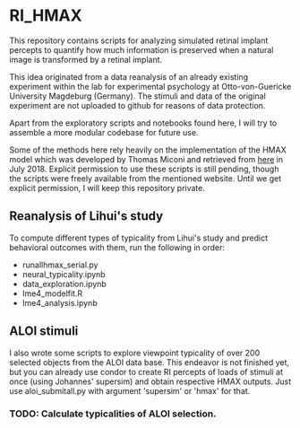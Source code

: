 # RI_HMAX

This repository contains scripts for analyzing simulated retinal implant percepts to quantify how much information is preserved when a natural image is transformed by a retinal implant. 

This idea originated from a data reanalysis of an already existing experiment within the lab for experimental psychology at Otto-von-Guericke University Magdeburg (Germany). The stimuli and data of the original experiment are not uploaded to github for reasons of data protection.

Apart from the exploratory scripts and notebooks found here, I will try to assemble a more modular codebase for future use.

Some of the methods here rely heavily on the implementation of the HMAX model which was developed by Thomas Miconi and retrieved from <a href="https://scholar.harvard.edu/tmiconi/pages/code">here</a> in July 2018. Explicit permission to use these scripts is still pending, though the scripts were freely available from the mentioned website. Until we get explicit permission, I will keep this repository private.

## Reanalysis of Lihui's study

To compute different types of typicality from Lihui's study and predict behavioral outcomes with them, run the following in order:
- runallhmax_serial.py
- neural_typicality.ipynb
- data_exploration.ipynb
- lme4_modelfit.R
- lme4_analysis.ipynb

## ALOI stimuli

I also wrote some scripts to explore viewpoint typicality of over 200 selected objects from the ALOI data base. This endeavor is not finished yet, but you can already use condor to create RI percepts of loads of stimuli at once (using Johannes' supersim) and obtain respective HMAX outputs. Just use aloi_submitall.py with argument 'supersim' or 'hmax' for that.

### TODO: Calculate typicalities of ALOI selection.    